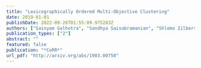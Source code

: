 ```yaml
---
title: "Lexicographically Ordered Multi-Objective Clustering"
date: 2019-01-01
publishDate: 2022-09-26T01:55:09.975283Z
authors: ["Sainyam Galhotra", "Sandhya Saisubramanian", "Shlomo Zilberstein"]
publication_types: ["2"]
abstract: ""
featured: false
publication: "*CoRR*"
url_pdf: "http://arxiv.org/abs/1903.00750"
---
```


